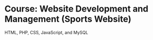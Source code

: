 # Course: Website Development and Management (Sports Website)
HTML, PHP, CSS, JavaScript, and MySQL
